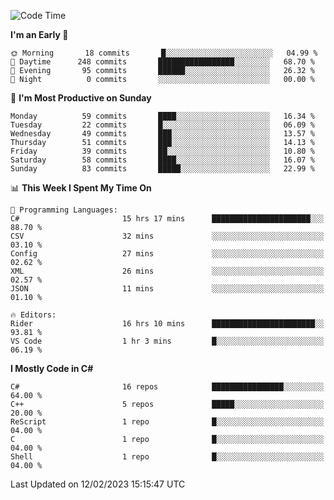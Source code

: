 <!--START_SECTION:waka-->
![Code Time](http://img.shields.io/badge/Code%20Time-928%20hrs%2056%20mins-blue)

**I'm an Early 🐤** 

```text
🌞 Morning       18 commits       █░░░░░░░░░░░░░░░░░░░░░░░░   04.99 % 
🌆 Daytime      248 commits       █████████████████░░░░░░░░   68.70 % 
🌃 Evening       95 commits       ██████░░░░░░░░░░░░░░░░░░░   26.32 % 
🌙 Night          0 commits       ░░░░░░░░░░░░░░░░░░░░░░░░░   00.00 % 

```
📅 **I'm Most Productive on Sunday** 

```text
Monday          59 commits       ████░░░░░░░░░░░░░░░░░░░░░   16.34 % 
Tuesday         22 commits       █░░░░░░░░░░░░░░░░░░░░░░░░   06.09 % 
Wednesday       49 commits       ███░░░░░░░░░░░░░░░░░░░░░░   13.57 % 
Thursday        51 commits       ███░░░░░░░░░░░░░░░░░░░░░░   14.13 % 
Friday          39 commits       ██░░░░░░░░░░░░░░░░░░░░░░░   10.80 % 
Saturday        58 commits       ████░░░░░░░░░░░░░░░░░░░░░   16.07 % 
Sunday          83 commits       █████░░░░░░░░░░░░░░░░░░░░   22.99 % 

```


📊 **This Week I Spent My Time On** 

```text
💬 Programming Languages: 
C#                       15 hrs 17 mins      ██████████████████████░░░   88.70 % 
CSV                      32 mins             ░░░░░░░░░░░░░░░░░░░░░░░░░   03.10 % 
Config                   27 mins             ░░░░░░░░░░░░░░░░░░░░░░░░░   02.62 % 
XML                      26 mins             ░░░░░░░░░░░░░░░░░░░░░░░░░   02.57 % 
JSON                     11 mins             ░░░░░░░░░░░░░░░░░░░░░░░░░   01.10 % 

🔥 Editors: 
Rider                    16 hrs 10 mins      ███████████████████████░░   93.81 % 
VS Code                  1 hr 3 mins         █░░░░░░░░░░░░░░░░░░░░░░░░   06.19 % 

```

**I Mostly Code in C#** 

```text
C#                       16 repos            ████████████████░░░░░░░░░   64.00 % 
C++                      5 repos             █████░░░░░░░░░░░░░░░░░░░░   20.00 % 
ReScript                 1 repo              █░░░░░░░░░░░░░░░░░░░░░░░░   04.00 % 
C                        1 repo              █░░░░░░░░░░░░░░░░░░░░░░░░   04.00 % 
Shell                    1 repo              █░░░░░░░░░░░░░░░░░░░░░░░░   04.00 % 

```



 Last Updated on 12/02/2023 15:15:47 UTC
<!--END_SECTION:waka-->

